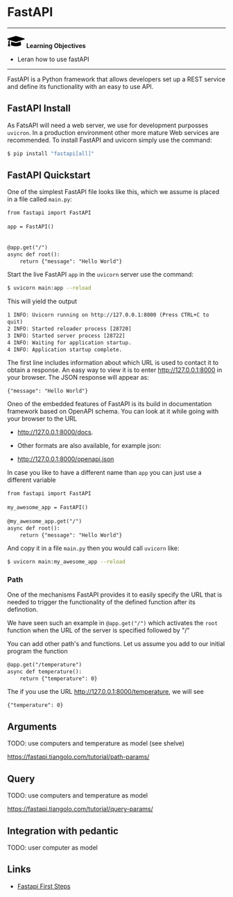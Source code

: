 # FastAPI 

---

![](images/learning.png) **Learning Objectives**

* Leran how to use fastAPI

---

FastAPI is a Python framework that allows developers set up a REST service and
define its functionality with an easy to use API.


## FastAPI Install

As FatsAPI will need a web server, we use for development purposses `uvicron`.
In a production environment other more mature Web services are recommended.
To install FastAPI and uvicorn simply use the command:

```bash
$ pip install "fastapi[all]"
```

## FastAPI Quickstart

One of the simplest FastAPI file looks like this, which we assume is placed in a file called `main.py`:

```
from fastapi import FastAPI

app = FastAPI()


@app.get("/")
async def root():
    return {"message": "Hello World"}
```

Start the live FastAPI `app` in the `uvicorn` server use the command:

``` bash
$ uvicorn main:app --reload 
```

This will yield the output

```
1 INFO: Uvicorn running on http://127.0.0.1:8000 (Press CTRL+C to quit)
2 INFO: Started reloader process [28720]
3 INFO: Started server process [28722]
4 INFO: Waiting for application startup.
4 INFO: Application startup complete.

```

The first line includes information about which URL is used to contact it to obtain a response. An easy way to view it is to enter <http://127.0.0.1:8000> in your browser.
The JSON response will appear as:

```
{"message": "Hello World"}
```

Oneo of the embedded features of FastAPI is its build in documentation framework based on OpenAPI schema. You can look at it while going with your browser to the URL 

* <http://127.0.0.1:8000/docs>. 

* Other formats are also available, for example json:

* <http://127.0.0.1:8000/openapi.json>

In case you like to have a different name than `app` you can just use a different 
variable

```
from fastapi import FastAPI

my_awesome_app = FastAPI()

@my_awesome_app.get("/")
async def root():
    return {"message": "Hello World"}
```
And copy it in a file `main.py` then you would call `uvicorn` like:

``` bash
$ uvicorn main:my_awesome_app --reload
```

### Path

One of the mechanisms FastAPI provides it to easily specify the URL that is needed to 
trigger the functionality of the defined function after its definotion.

We have seen such an example in `@app.get("/")` which activates the `root` function when the
URL of the server is specified followed by "/"

You can add other path's and functions. Let us assume you add to our initial program the function 

```
@app.get("/temperature")
async def temperature():
    return {"temperature": 0}
```

The if you use the URL <http://127.0.0.1:8000/temperature>, we will see 

```
{"temperature": 0}
```

## Arguments

TODO: use computers and temperature as model (see shelve)

<https://fastapi.tiangolo.com/tutorial/path-params/>

## Query

TODO: use computers and temperature as model

<https://fastapi.tiangolo.com/tutorial/query-params/>

## Integration with pedantic

TODO: user computer as model

## Links

* [Fastapi First Steps](https://fastapi.tiangolo.com/tutorial/first-steps/)
